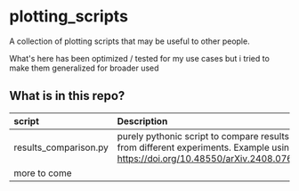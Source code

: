 # plotting_scripts

A collection of plotting scripts that may be useful to other people.

What's here has been optimized / tested for my use cases but i tried to make them generalized for broader used


## What is in this repo?

| script | Description |
| :- | :- |
| results_comparison.py | purely pythonic script to compare results from different experiments. Example using https://doi.org/10.48550/arXiv.2408.07622 |
| more to come | |
